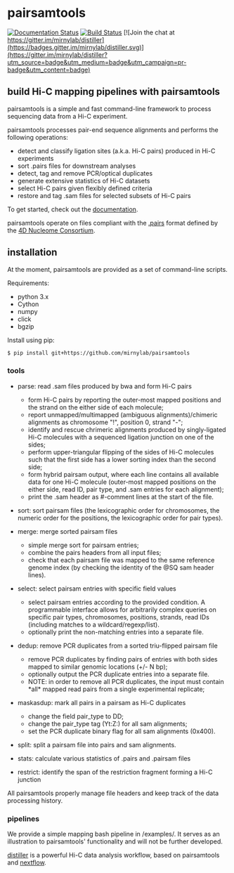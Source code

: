 # pairsamtools

[![Documentation Status](https://readthedocs.org/projects/pairsamtools/badge/?version=latest)](http://pairsamtools.readthedocs.org/en/latest/)
[![Build Status](https://travis-ci.org/mirnylab/pairsamtools.svg?branch=master)](https://travis-ci.org/mirnylab/pairsamtools)
[![Join the chat at https://gitter.im/mirnylab/distiller](https://badges.gitter.im/mirnylab/distiller.svg)](https://gitter.im/mirnylab/distiller?utm_source=badge&utm_medium=badge&utm_campaign=pr-badge&utm_content=badge)

## build Hi-C mapping pipelines with pairsamtools

pairsamtools is a simple and fast command-line framework to process sequencing
data from a Hi-C experiment.

pairsamtools processes pair-end sequence alignments and performs the following
operations:
- detect and classify ligation sites (a.k.a. Hi-C pairs) produced in Hi-C experiments
- sort .pairs files for downstream analyses
- detect, tag and remove PCR/optical duplicates 
- generate extensive statistics of Hi-C datasets
- select Hi-C pairs given flexibly defined criteria
- restore and tag .sam files for selected subsets of Hi-C pairs

To get started, check out the [documentation](http://pairsamtools.readthedocs.io).

pairsamtools operate on files compliant with the
[.pairs](https://github.com/4dn-dcic/pairix/blob/master/pairs_format_specification.md) 
format defined by the [4D Nucleome Consortium](https://www.4dnucleome.org/).

## installation

At the moment, pairsamtools are provided as a set of command-line scripts.

Requirements:
- python 3.x
- Cython
- numpy
- click
- bgzip

Install using pip:
```sh
$ pip install git+https://github.com/mirnylab/pairsamtools
```

### tools

- parse: read .sam files produced by bwa and form Hi-C pairs
    - form Hi-C pairs by reporting the outer-most mapped positions and the strand
    on the either side of each molecule;
    - report unmapped/multimapped (ambiguous alignments)/chimeric alignments as
    chromosome "!", position 0, strand "-";
    - identify and rescue chrimeric alignments produced by singly-ligated Hi-C 
    molecules with a sequenced ligation junction on one of the sides;
    - perform upper-triangular flipping of the sides of Hi-C molecules 
    such that the first side has a lower sorting index than the second side;
    - form hybrid pairsam output, where each line contains all available data 
    for one Hi-C molecule (outer-most mapped positions on the either side, 
    read ID, pair type, and .sam entries for each alignment);
    - print the .sam header as #-comment lines at the start of the file.

- sort: sort pairsam files (the lexicographic order for chromosomes, 
    the numeric order for the positions, the lexicographic order for pair types).

- merge: merge sorted pairsam files
    - simple merge sort for pairsam entries;
    - combine the pairs headers from all input files;
    - check that each pairsam file was mapped to the same reference genome index 
    (by checking the identity of the @SQ sam header lines).

- select: select pairsam entries with specific field values
    - select pairsam entries according to the provided condition. A programmable
    interface allows for arbitrarily complex queries on specific pair types, 
    chromosomes, positions, strands, read IDs (including matches to a
    wildcard/regexp/list).
    - optionally print the non-matching entries into a separate file.

- dedup: remove PCR duplicates from a sorted triu-flipped pairsam file
    - remove PCR duplicates by finding pairs of entries with both sides mapped
    to similar genomic locations (+/- N bp);
    - optionally output the PCR duplicate entries into a separate file.
    - NOTE: in order to remove all PCR duplicates, the input must contain \*all\* 
      mapped read pairs from a single experimental replicate;

- maskasdup: mark all pairs in a pairsam as Hi-C duplicates
    - change the field pair_type to DD;
    - change the pair_type tag (Yt:Z:) for all sam alignments;
    - set the PCR duplicate binary flag for all sam alignments (0x400).

- split: split a pairsam file into pairs and sam alignments.

- stats: calculate various statistics of .pairs and .pairsam files

- restrict: identify the span of the restriction fragment forming a Hi-C junction

All pairsamtools properly manage file headers and keep track of the data
processing history.

### pipelines

We provide a simple mapping bash pipeline in /examples/.
It serves as an illustration to pairsamtools' functionality and
will not be further developed.

[distiller](https://github.com/mirnylab/distiller-nf) is a powerful
Hi-C data analysis workflow, based on pairsamtools and 
[nextflow](https://www.nextflow.io/).


